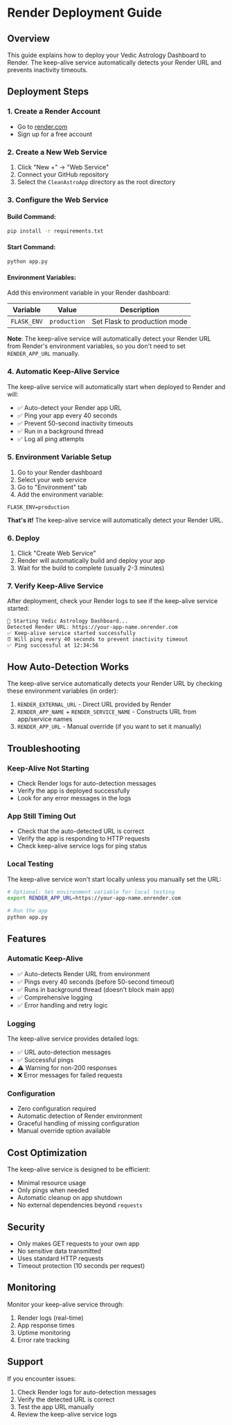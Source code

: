 # Render Deployment Guide

## Overview
This guide explains how to deploy your Vedic Astrology Dashboard to Render. The keep-alive service automatically detects your Render URL and prevents inactivity timeouts.

## Deployment Steps

### 1. Create a Render Account
- Go to [render.com](https://render.com)
- Sign up for a free account

### 2. Create a New Web Service
1. Click "New +" → "Web Service"
2. Connect your GitHub repository
3. Select the `CleanAstroApp` directory as the root directory

### 3. Configure the Web Service

#### Build Command:
```bash
pip install -r requirements.txt
```

#### Start Command:
```bash
python app.py
```

#### Environment Variables:
Add this environment variable in your Render dashboard:

| Variable | Value | Description |
|----------|-------|-------------|
| `FLASK_ENV` | `production` | Set Flask to production mode |

**Note**: The keep-alive service will automatically detect your Render URL from Render's environment variables, so you don't need to set `RENDER_APP_URL` manually.

### 4. Automatic Keep-Alive Service

The keep-alive service will automatically start when deployed to Render and will:

- ✅ Auto-detect your Render app URL
- ✅ Ping your app every 40 seconds
- ✅ Prevent 50-second inactivity timeouts
- ✅ Run in a background thread
- ✅ Log all ping attempts

### 5. Environment Variable Setup

1. Go to your Render dashboard
2. Select your web service
3. Go to "Environment" tab
4. Add the environment variable:

```
FLASK_ENV=production
```

**That's it!** The keep-alive service will automatically detect your Render URL.

### 6. Deploy

1. Click "Create Web Service"
2. Render will automatically build and deploy your app
3. Wait for the build to complete (usually 2-3 minutes)

### 7. Verify Keep-Alive Service

After deployment, check your Render logs to see if the keep-alive service started:

```
🚀 Starting Vedic Astrology Dashboard...
Detected Render URL: https://your-app-name.onrender.com
✅ Keep-alive service started successfully
⏰ Will ping every 40 seconds to prevent inactivity timeout
✅ Ping successful at 12:34:56
```

## How Auto-Detection Works

The keep-alive service automatically detects your Render URL by checking these environment variables (in order):

1. `RENDER_EXTERNAL_URL` - Direct URL provided by Render
2. `RENDER_APP_NAME` + `RENDER_SERVICE_NAME` - Constructs URL from app/service names
3. `RENDER_APP_URL` - Manual override (if you want to set it manually)

## Troubleshooting

### Keep-Alive Not Starting
- Check Render logs for auto-detection messages
- Verify the app is deployed successfully
- Look for any error messages in the logs

### App Still Timing Out
- Check that the auto-detected URL is correct
- Verify the app is responding to HTTP requests
- Check keep-alive service logs for ping status

### Local Testing
The keep-alive service won't start locally unless you manually set the URL:

```bash
# Optional: Set environment variable for local testing
export RENDER_APP_URL=https://your-app-name.onrender.com

# Run the app
python app.py
```

## Features

### Automatic Keep-Alive
- ✅ Auto-detects Render URL from environment
- ✅ Pings every 40 seconds (before 50-second timeout)
- ✅ Runs in background thread (doesn't block main app)
- ✅ Comprehensive logging
- ✅ Error handling and retry logic

### Logging
The keep-alive service provides detailed logs:
- ✅ URL auto-detection messages
- ✅ Successful pings
- ⚠️ Warning for non-200 responses
- ❌ Error messages for failed requests

### Configuration
- Zero configuration required
- Automatic detection of Render environment
- Graceful handling of missing configuration
- Manual override option available

## Cost Optimization

The keep-alive service is designed to be efficient:
- Minimal resource usage
- Only pings when needed
- Automatic cleanup on app shutdown
- No external dependencies beyond `requests`

## Security

- Only makes GET requests to your own app
- No sensitive data transmitted
- Uses standard HTTP requests
- Timeout protection (10 seconds per request)

## Monitoring

Monitor your keep-alive service through:
1. Render logs (real-time)
2. App response times
3. Uptime monitoring
4. Error rate tracking

## Support

If you encounter issues:
1. Check Render logs for auto-detection messages
2. Verify the detected URL is correct
3. Test the app URL manually
4. Review the keep-alive service logs 